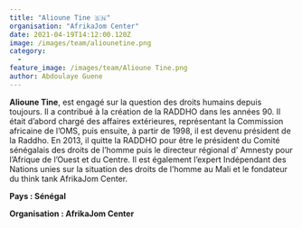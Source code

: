 ```yaml
---
title: "Alioune Tine 🇸🇳"
organisation: "AfrikaJom Center"
date: 2021-04-19T14:12:00.120Z
image: /images/team/aliounetine.png
category:
  - 
feature_image: /images/team/Alioune Tine.png
author: Abdoulaye Guene
---
```

**Alioune Tine**, est engagé sur la question des droits humains depuis toujours. Il a contribué à la création de la RADDHO dans les années 90. Il était d’abord chargé des affaires extérieures, représentant la Commission africaine de l’OMS, puis ensuite, à partir de 1998, il est devenu président de la Raddho. En 2013, il quitte la RADDHO pour être le président du Comité sénégalais des droits de l’homme puis le directeur régional d’ Amnesty pour l’Afrique de l’Ouest et du Centre. Il est également l’expert Indépendant des Nations unies sur la situation des droits de l’homme au Mali et le fondateur du think tank AfrikaJom Center.

**Pays : Sénégal** 

**Organisation : AfrikaJom Center**